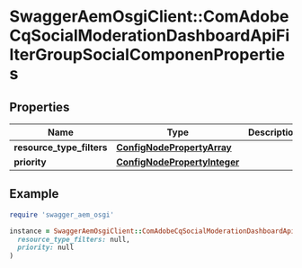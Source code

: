 # SwaggerAemOsgiClient::ComAdobeCqSocialModerationDashboardApiFilterGroupSocialComponenProperties

## Properties

| Name | Type | Description | Notes |
| ---- | ---- | ----------- | ----- |
| **resource_type_filters** | [**ConfigNodePropertyArray**](ConfigNodePropertyArray.md) |  | [optional] |
| **priority** | [**ConfigNodePropertyInteger**](ConfigNodePropertyInteger.md) |  | [optional] |

## Example

```ruby
require 'swagger_aem_osgi'

instance = SwaggerAemOsgiClient::ComAdobeCqSocialModerationDashboardApiFilterGroupSocialComponenProperties.new(
  resource_type_filters: null,
  priority: null
)
```

